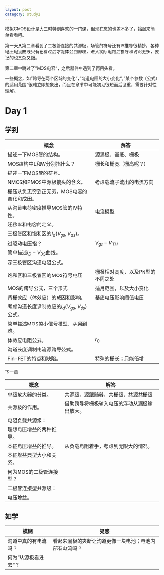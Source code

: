 ```yaml
---
layout: post
category: study2
---
```


模拟CMOS设计是大三时特别喜欢的一门课，但现在忘的也差不多了，拾起来简单看看吧。

第一天从第二章看到了二极管连接的共源极，场管的符号还有IV推导很精妙，各种电压电流曲线只有在看过后才能体会到原理，进入实际电路后推导和讨论更多，要记的也又杂又细。

第二章中跳过了”MOS电容“，之后器件中遇到了再回头看。

一些概念，如”跨导在两个区域的变化“，”沟道电阻的大小变化“，”某个参数（公式）的适用范围“很难立即想象出，而且在章节中可能初见很短而后见重，需要针对性理解。

# Day 1

## 学到

| 概念                                             | 解答                             |
| ------------------------------------------------ | -------------------------------- |
| 描述一下MOS管的结构。                            | 源漏极、基底、栅极               |
| MOS结构中L和W分别指什么？                        | 栅长和栅宽（栅高呢？）           |
| 描述一下MOS管的符号。                            |                                  |
| NMOS和PMOS中源极箭头的含义。                     | 考虑载流子流出的电流方向         |
| 栅压从负无穷到正无穷，MOS电容的变化和成因。      |                                  |
| 从沟道电荷密度推导MOS管的IV特性。                | 电流模型                         |
| 迁移率和电容的定义。                             |                                  |
| 三极管区和饱和区的$I_d(V_{gs},V_{ds})$。         |                                  |
| 过驱动电压指？                                   | $V_{gs}-V_{TH}$                  |
| 简单描述$I_D-V_{DS}$曲线。                       |                                  |
| 深三极管区沟道电阻公式。                         |                                  |
| 饱和区和三极管区的MOS符号电压                    | 栅极相对高度，以及PN型的不同之处 |
| MOS的跨导公式，三个形式                          | 适用范围，以及大小变化           |
| 背栅效应（体效应）的成因和影响。                 | 基底电压影响阈值电压             |
| 考虑沟道长度调制效应的$I_d(V_{gs},V_{ds})$公式。 |                                  |
| 简单描述MOS的小信号模型，从易到难。              |                                  |
| 体效应电阻公式。                                 | $r_0$                            |
| 沟道长度调制电流源跨导公式。                     |                                  |
| Fin-FET的特点和缺陷。                            | 特殊的栅长；只能倍增             |

下一章

| 概念                     | 解答                                         |
| ------------------------ | -------------------------------------------- |
| 单级放大器的分类。       | 共源级，源跟随器，共栅级，共源共栅级         |
| 共源极的作用。           | 借助跨导将栅极输入电压的浮动从漏极输出放大。 |
| 电阻负载共源级：         |                                              |
| 理想电压增益的两种推导。 |                                              |
| 本征电压增益的推导。     | 从负载电阻着手，考虑到无限大的情况。         |
| 本征增益典型大小和关系。 |                                              |
| 何为MOS的二极管连接型？  |                                              |
| 二极管连接型共源级：     |                                              |
| 电压增益。               |                                              |

## 如学

| 模糊                 | 疑惑                                                   |
| -------------------- | ------------------------------------------------------ |
| 沟道中真的有电流吗？ | 看起来漏极的夹断让沟道更像一块电池；电池内部有电流吗？ |
| 何为”从源极看进去“？ |                                                        |



